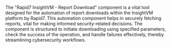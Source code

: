 The "Rapid7 InsightVM - Report Download" component is a vital tool designed for the automation of report downloads within the InsightVM platform by Rapid7. This automation component helps in securely fetching reports, vital for making informed security-related decisions. The component is structured to initiate downloading using specified parameters, check the success of the operation, and handle failures effectively, thereby streamlining cybersecurity workflows.
